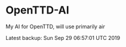 # OpenTTD-AI
My AI for OpenTTD, will use primarily air

Latest backup: Sun Sep 29 06:57:01 UTC 2019
